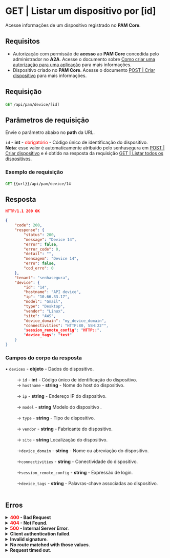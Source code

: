 # GET | Listar um dispositivo por [id]

Acesse informações de um dispositivo registrado no **PAM Core**.

## Requisitos
* Autorização com permissão de **acesso** ao **PAM Core** concedida pelo administrador no  **A2A**. 
Acesse o documento sobre [Como criar uma autorização para uma aplicação](/v3-33/docs/pt/a2a-how-to-create-an-authorization-for-an-application) para mais informações.
* Dispositivo criado no **PAM Core**. 
Acesse o documento [POST | Criar dispositivo](/v3-33/docs/pt/api-post-create-device) para mais informações.

## Requisição


 <code><span style="color:green">GET</code></span> `/api/pam/device/[id]`


## Parâmetros de requisição
Envie o parâmetro abaixo no <b>path</b> da URL.

<summary><code>id</code> - <b>int</b> - <span style="color:red">obrigatório</span> - Código único de identificação do dispositivo.</summary>
<b>Nota</b>: esse valor é automaticamente atribuído pelo senhasegura em <a href="/v3-33/docs/pt/api-post-create-device">POST | Criar dispositivo</a> e é obtido na resposta da requisição <a href="/v3-33/docs/pt/api-get-list-all-devices">GET | Listar todos os dispositivos</a>.



### Exemplo de requisição

<code><span style="color:green">GET</code></span> `{{url}}/api/pam/device/14`
  
  
  ## Resposta 

 ```json
HTTP/1.1 200 OK 
```
```json
{
    "code": 200,
    "response": {
        "status": 200,
        "message": "Device 14",
        "error": false,
        "error_code": 0,
        "detail": "",
        "mensagem": "Device 14",
        "erro": false,
        "cod_erro": 0
    },
    "tenant": "senhasegura",
    "device": {
        "id": "14",
        "hostname": "API device",
        "ip": "10.66.33.17",
        "model": "Gmail",
        "type": "Desktop",
        "vendor": "Linux",
        "site": "AWS",
        "device_domain": "my_device_domain",
        "connectivities": "HTTP:80, SSH:22"",
        "session_remote_config": "HTTP::",
        "device_tags": "test"
    }
}
```
 
 ### Campos do corpo da resposta

    
<summary>&#8226; <code>devices</code> - <b>objeto</b> - Dados do dispositivo.</summary>

<br>
<summary>&nbsp;&emsp;&emsp;&nbsp;→ <code>id</code> - <b>int</b> - Código único de identificação do dispositivo.
    
<br>
<summary>&nbsp;&emsp;&emsp;&nbsp;→ <code>hostname</code> - <b>string</b> - Nome do host do dispositivo.</summary>

<br>
<summary>&nbsp;&emsp;&emsp;&nbsp;→ <code>ip</code> - <b>string</b> - Endereço IP do dispositivo.</summary>

<br>
<summary>&nbsp;&emsp;&emsp;&nbsp;→ <code>model</code> - <b>string</b> Modelo do dispositivo .</summary>

<br>
 <summary>&nbsp;&emsp;&emsp;&nbsp;→ <code>type</code> - <b>string</b> - Tipo de dispositivo.</summary>

<br>
<summary>&nbsp;&emsp;&emsp;&nbsp;→ <code>vendor</code> - <b>string</b> - Fabricante do dispositivo.</summary>

<br>
<summary>&nbsp;&emsp;&emsp;&nbsp;→ <code>site</code> - <b>string</b> Localização do dispositivo.</summary>

<br>
<summary>&nbsp;&emsp;&emsp;&nbsp;→<code>device_domain</code> - <b>string</b> - Nome ou abreviação do dispositivo.</summary>


<br>
<summary>&nbsp;&emsp;&emsp;&nbsp;→<code>connectivities</code> - <b>string</b> - Conectividade do dispositivo.</summary>

<br>
<summary>&nbsp;&emsp;&emsp;&nbsp;→<code>session_remote_config</code> - <b>string</b> - Expressão de login.</summary>

<br>
<summary>&nbsp;&emsp;&emsp;&nbsp;→<code>device_tags</code> - <b>string</b> - Palavras-chave associadas ao dispositivo.</summary>

<br>


 ## Erros
 
<details>
<summary><b><span style="color:red">400</span> - Bad Request</b></summary>
 
* * *
    
    
<b>Mensagem: "1011: Device not found"</b>     

<br><b>Possível causa</b>: dispositivo não encontrado.<p>
     
<b>Solução</b>: verifique o valor do <code>id</code> e envie a requisição novamente.


* * *
</details>
<details>
<summary><b><span style="color:red">404</span> - Not Found</b>.</summary>

***
<b>Mensagem: "Resource sub not found"</b><br>

<p><b>Possível causa</b>: a URL ou o recurso solicitado não está correto.<br>
        
<b>Solução</b>: verifique a URL e garanta que todos os parâmetros estão corretos.</p>

* * *
    
</details>




<details>
    <summary><b><span style="color:red">500</span> - Internal Server Error</b>.</summary>

***
    
<b>Mensagem: "Unexpected error."</b><br>

<p><b>Possível causa</b>: o erro está no servidor senhasegura.<br>
        
<b>Solução</b>: contate o time de suporte para mais informações.</p>
    
 ***
<b>Mensagem: "You are not authorized to access this resource."</b>
<p><b>Possível causa</b>: você não possui autorização para acessar esse recurso.<br>
        
<b>Solução</b>: solicite ao administrador que revise sua permissão de acesso aos recursos do <b>PAM Core</b> no <b>A2A</b>.</p>

* * *
</details>
     


<details>
<summary><b>Client authentication failed</b>.</summary>

*** 
   
<b>Mensagem: "Client authentication failed."</b>
    
<p><b>Possível causa</b>: falha na autenticação da sua aplicação com o servidor senhasegura.<br>
        
<b>Solução</b>: verifique os parâmetros de autenticação como <code>Access Token URL</code>, <code>Client ID</code> e <code>Client secret</code> e solicite um novo token de acesso.</p>
</details>
     
   

<details>
<summary><b>Invalid signature</b>.</summary>

*** 
    
<b>Mensagem: "Invalid signature"</b>
    
<p><b>Possível causa</b>: falha no reconhecimento da URL da aplicação cliente.
        
<b>Solução</b>: verifique a URL da aplicação cliente e envie a requisição novamente.</p>
* * *
</details>
     


<details>
    <summary><b>No route matched with those values</b>.</summary>
    
***   
    
<b>Mensagem: "No route matched with those values."</b>
   <p><b>Possível causa</b>: ausência do header de autorização na requisição de API.<br>
        
  <b>Solução</b>: solicite um novo token de acesso.</p>
* * *
</details>
 

<details>
    <summary><b> Request timed out</b>.</summary>
    
***
    
<b>Mensagem: "Request timed out."</b>
<p><b>Possível causa</b>: o tempo da requisição se esgotou. <br>
        
<b>Solução</b>: verifique a conectividade entre a origem da requisição e o servidor senhasegura.</p>
</details> 
     